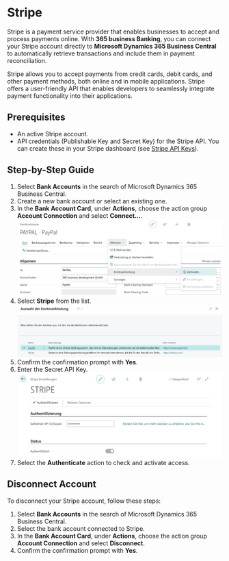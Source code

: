 # Stripe

Stripe is a payment service provider that enables businesses to accept and process payments online. With **365 business Banking**, you can connect your Stripe account directly to **Microsoft Dynamics 365 Business Central** to automatically retrieve transactions and include them in payment reconciliation.

Stripe allows you to accept payments from credit cards, debit cards, and other payment methods, both online and in mobile applications. Stripe offers a user-friendly API that enables developers to seamlessly integrate payment functionality into their applications.

## Prerequisites

- An active Stripe account.
- API credentials (Publishable Key and Secret Key) for the Stripe API. You can create these in your Stripe dashboard (see [Stripe API Keys](https://dashboard.stripe.com/apikeys)).

## Step-by-Step Guide

1. Select **Bank Accounts** in the search of Microsoft Dynamics 365 Business Central.
2. Create a new bank account or select an existing one.
3. In the **Bank Account Card**, under **Actions**, choose the action group **Account Connection** and select **Connect…**.
   ![Start connection](/assets/images/365-business-banking/connect-banking-provider.de-DE.png)
4. Select **Stripe** from the list.
   ![Select provider](/assets/images/365-business-banking/select-banking-provider.de-DE.png)
5. Confirm the confirmation prompt with **Yes**.
6. Enter the Secret API Key.  
   ![Enter credentials](/assets/images/365-business-banking/stripe-setup.de-DE.png)
7. Select the **Authenticate** action to check and activate access.

## Disconnect Account

To disconnect your Stripe account, follow these steps:

1. Select **Bank Accounts** in the search of Microsoft Dynamics 365 Business Central.
2. Select the bank account connected to Stripe.
3. In the **Bank Account Card**, under **Actions**, choose the action group **Account Connection** and select **Disconnect**.
4. Confirm the confirmation prompt with **Yes**.

